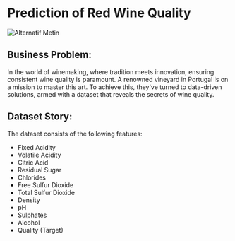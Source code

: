 # Prediction of Red Wine Quality

![Alternatif Metin](https://www.foodandwine.com/thmb/lvzHgUsb7T0MC7qNptISwYfOCl4=/750x0/filters:no_upscale():max_bytes(150000):strip_icc()/red-wine-blends-FT-MAG1116-2000-4f3c3e91bcd646ea8a21f2152746ef53.jpg)

## Business Problem:
In the world of winemaking, where tradition meets innovation, ensuring consistent wine quality is paramount. A renowned vineyard in Portugal is on a mission to master this art. To achieve this, they've turned to data-driven solutions, armed with a dataset that reveals the secrets of wine quality.

## Dataset Story:
The dataset consists of the following features:

- Fixed Acidity
- Volatile Acidity
- Citric Acid
- Residual Sugar
- Chlorides
- Free Sulfur Dioxide
- Total Sulfur Dioxide
- Density
- pH
- Sulphates
- Alcohol
- Quality (Target)
